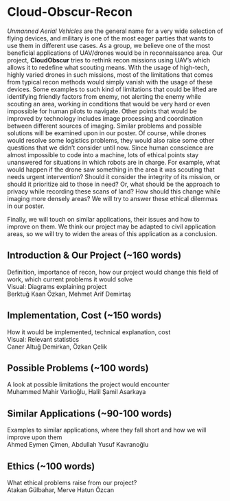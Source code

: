 # Cloud-Obscur-Recon
_Unmanned Aerial Vehicles_ are the general name for a very wide selection of flying devices,
and military is one of the most eager parties that wants to use them in different use cases. As a group,
we believe one of the most beneficial applications of UAV/drones would be in reconnaissance area.
Our project, **CloudObscur** tries to rethink recon missions using UAV’s which allows it to redefine
what scouting means. With the usage of high-tech, highly varied drones in such missions, most of
the limitations that comes from typical recon methods would simply vanish with the usage of these
devices. Some examples to such kind of limitations that could be lifted are identifying friendly factors
from enemy, not alerting the enemy while scouting an area, working in conditions that would be very
hard or even impossible for human pilots to navigate. Other points that would be improved by
technology includes image processing and coordination between different sources of imaging.
Similar problems and possible solutions will be examined upon in our poster. Of course, while drones
would resolve some logistics problems, they would also raise some other questions that we didn’t
consider until now. Since human conscience are almost impossible to code into a machine, lots of
ethical points stay unanswered for situations in which robots are in charge. For example, what would
happen if the drone saw something in the area it was scouting that needs urgent intervention? Should
it consider the integrity of its mission, or should it prioritize aid to those in need? Or, what should be
the approach to privacy while recording these scans of land? How should this change while imaging
more densely areas? We will try to answer these ethical dilemmas in our poster.  

Finally, we will touch on similar applications, their issues and how to improve on them. We
think our project may be adapted to civil application areas, so we will try to widen the areas of this
application as a conclusion.


## Introduction & Our Project (~160 words)
Definition, importance of recon, how our project would change this field of work, which current problems it would solve   
Visual: Diagrams explaining project   
Berktuğ Kaan Özkan, Mehmet Arif Demirtaş

## Implementation, Cost (~150 words)
How it would be implemented, technical explanation, cost   
Visual: Relevant statistics   
Caner Altuğ Demirkan, Özkan Çelik

## Possible Problems (~100 words)
A look at possible limitations the project would encounter   
Muhammed Mahir Varlıoğlu, Halil Şamil Asarkaya

## Similar Applications (~90-100 words)
Examples to similar applications, where they fall short and how we will improve upon them   
Ahmed Eymen Çimen, Abdullah Yusuf Kavranoğlu

## Ethics (~100 words)
What ethical problems raise from our project?   
Atakan Gülbahar, Merve Hatun Özcan
